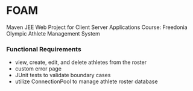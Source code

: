 # FOAM

Maven JEE Web Project for Client Server Applications Course: Freedonia Olympic Athlete Management System

### Functional Requirements
- view, create, edit, and delete athletes from the roster
- custom error page
- JUnit tests to validate boundary cases
- utilize ConnectionPool to manage athlete roster database
